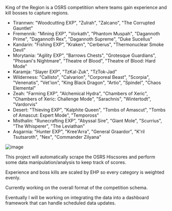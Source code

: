 King of the Region is a OSRS competitiion where teams gain experience and kill bosses to capture regions.

- Tirannwn: "Woodcutting EXP", "Zulrah", "Zalcano", "The Corrupted Gauntlet"
- Fremennik: "Mining EXP", "Vorkath", "Phantom Muspah", "Dagannoth Prime", "Dagannoth Rex", "Dagannoth Supreme", "Duke Sucellus"
- Kandarin: "Fishing EXP", "Kraken", "Cerberus", "Thermonuclear Smoke Devil"
- Morytania: "Agility EXP", "Barrows Chests", "Grotesque Guardians", "Phosani's Nightmare", "Theatre of Blood", "Theatre of Blood: Hard Mode"
- Karamja: "Slayer EXP", "TzKal-Zuk", "TzTok-Jad"
- Wilderness: "Callisto", "Calvarion", "Corporeal Beast", "Scorpia", "Venenatis", "Vet'ion", "King Black Dragon", "Artio", "Spindel", "Chaos Elemental"
- Zeah: "Farming EXP", "Alchemical Hydra", "Chambers of Xeric", "Chambers of Xeric: Challenge Mode", "Sarachnis", "Wintertodt", "Vardorvis"
- Desert: "Thieving EXP", "Kalphite Queen", "Tombs of Amascut", "Tombs of Amascut: Expert Mode", "Tempoross"
- Misthalin: "Runecrafting EXP", "Abyssal Sire", "Giant Mole", "Scurrius", "The Whisperer", "The Leviathan"
- Asgarnia: "Hunter EXP", "Kree'Arra", "General Graardor", "K'ril Tsutsaroth", "Nex", "Commander Zilyana"

![image](https://github.com/B-Loesch/KOTR/assets/86268108/a50606a9-8045-436a-acfe-14ab93aa6392)

This project will automatically scrape the OSRS Hiscsores and perform some data manipulation/analysis to keep track of scores.

Experience and boss kills are scaled by EHP so every category is weighted evenly.

Currently working on the overall format of the competition schema.

Eventually I will be working on integrating the data into a dashboard framework that can handle scheduled data updates.
